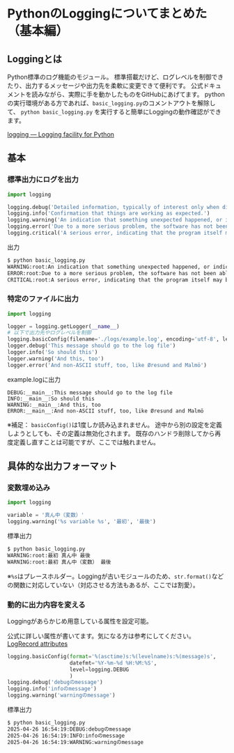 # PythonのLoggingについてまとめた（基本編）

## Loggingとは
Python標準のログ機能のモジュール。
標準搭載だけど、ログレベルを制御できたり、出力するメッセージや出力先を柔軟に変更できて便利です。
公式ドキュメントを読みながら、実際に手を動かしたものをGitHubにあげてます。
pythonの実行環境がある方であれば、`basic_logging.py`のコメントアウトを解除して、
`python basic_logging.py`
を実行すると簡単にLoggingの動作確認ができます。

[logging — Logging facility for Python](https://docs.python.org/3/library/logging.html)

## 基本
### 標準出力にログを出力
```python
import logging

logging.debug('Detailed information, typically of interest only when diagnosing problems.')
logging.info('Confirmation that things are working as expected.')
logging.warning('An indication that something unexpected happened, or indicative of some problem in the near future (e.g. ‘disk space low’). The software is still working as expected.')
logging.error('Due to a more serious problem, the software has not been able to perform some function.')
logging.critical('A serious error, indicating that the program itself may be unable to continue running.')
```
出力
```bash
$ python basic_logging.py
WARNING:root:An indication that something unexpected happened, or indicative of some problem in the near future (e.g. ‘disk space low’). The software is still working as expected.
ERROR:root:Due to a more serious problem, the software has not been able to perform some function.
CRITICAL:root:A serious error, indicating that the program itself may be unable to continue running.
```

### 特定のファイルに出力
```python
import logging

logger = logging.getLogger(__name__)
# 以下で出力先やログレベルを制御
logging.basicConfig(filename='./logs/example.log', encoding='utf-8', level=logging.DEBUG)
logger.debug('This message should go to the log file')
logger.info('So should this')
logger.warning('And this, too')
logger.error('And non-ASCII stuff, too, like Øresund and Malmö')
```
example.logに出力
```example.log
DEBUG:__main__:This message should go to the log file
INFO:__main__:So should this
WARNING:__main__:And this, too
ERROR:__main__:And non-ASCII stuff, too, like Øresund and Malmö
```
※補足：
`basicConfig()`は1度しか読み込まれません。
途中から別の設定を定義しようとしても、その定義は無効化されます。
既存のハンドラ削除してから再度定義し直すことは可能ですが、ここでは触れません。

## 具体的な出力フォーマット
### 変数埋め込み
```python
import logging

variable = '真ん中（変数）'
logging.warning('%s variable %s', '最初', '最後')
```

標準出力
```bash
$ python basic_logging.py
WARNING:root:最初 真ん中 最後
WARNING:root:最初 真ん中（変数） 最後
```
※`%s`はプレースホルダー。Loggingが古いモジュールのため、`str.format()`などの関数に対応していない（対応させる方法もあるが、ここでは割愛）。

### 動的に出力内容を変える
Loggingがあらかじめ用意している属性を設定可能。

公式に詳しい属性が書いてます。気になる方は参考にしてください。
[LogRecord attributes](https://docs.python.org/3/library/logging.html#logrecord-attributes)

```python
logging.basicConfig(format='%(asctime)s:%(levelname)s:%(message)s',
                    datefmt='%Y-%m-%d %H:%M:%S',
                    level=logging.DEBUG
                    )
logging.debug('debugのmessage')
logging.info('infoのmessage')
logging.warning('warningのmessage')
```
標準出力
```bash
$ python basic_logging.py
2025-04-26 16:54:19:DEBUG:debugのmessage
2025-04-26 16:54:19:INFO:infoのmessage
2025-04-26 16:54:19:WARNING:warningのmessage
```